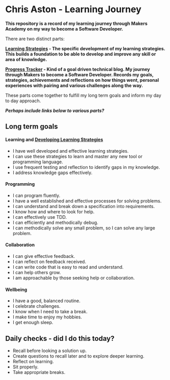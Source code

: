 # Chris Aston - Learning Journey
**This repository is a record of my learning journey through Makers Academy on my way to become a Software Developer.**

There are two distinct parts:

**[Learning Strategies](https://github.com/AUTOMCAS/learning-journey/tree/main/learning-stratagies) - The specific development of my learning strategies. This builds a foundation to be able to develop and improve any skill or area of knowledge.**

**[Progress Tracker](https://github.com/AUTOMCAS/learning-journey/tree/main/progress-tracker) - Kind of a goal driven technical blog. My journey through Makers to become a Software Developer. Records my goals, strategies, achievements and reflections on how things went, personal experiences with pairing and various challenges along the way.**

These parts come together to fulfill my long term goals and inform my day to day approach. 

***Perhaps include links below to various parts?***

## Long term goals

#### Learning  and [Developing Learning Strategies](https://github.com/AUTOMCAS/learning-journey/tree/main/learning-stratagies)

- I have well developed and effective learning strategies.
- I can use these strategies to learn and master any new tool or programming language.
- I use frequent testing and reflection to identify gaps in my knowledge.
- I address knowledge gaps effectively.


#### Programming
- I can program fluently.
- I have a well established and effective processes for solving problems.
- I can understand and break down a specification into requirements.
- I know how and where to look for help.
- I can effectively use TDD.
- I can efficiently and methodically debug.
- I can methodically solve any small problem, so I can solve any large problem.


#### Collaboration
- I can give effective feedback.
- I can reflect on feedback received.
- I can write code that is easy to read and understand.
- I can help others grow.
- I am approachable by those seeking help or collaboration.


#### Wellbeing
- I have a good, balanced routine.
- I celebrate challenges.
- I know when I need to take a break.
- I make time to enjoy my hobbies.
- I get enough sleep.


## Daily checks - did I do this today?
- Recall before looking a solution up.
- Create questions to recall later and to explore deeper learning.
- Reflect on learning.
- Sit properly.
- Take appropriate breaks.